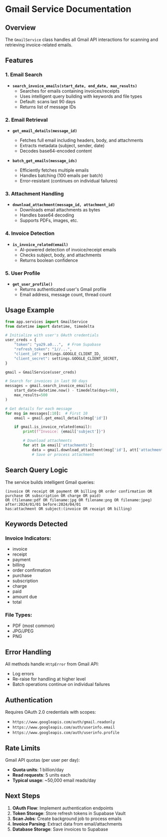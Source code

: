 # Gmail Service Documentation

## Overview

The `GmailService` class handles all Gmail API interactions for scanning and retrieving invoice-related emails.

## Features

### 1. Email Search
- **`search_invoice_emails(start_date, end_date, max_results)`**
  - Searches for emails containing invoices/receipts
  - Uses intelligent query building with keywords and file types
  - Default: scans last 90 days
  - Returns list of message IDs

### 2. Email Retrieval
- **`get_email_details(message_id)`**
  - Fetches full email including headers, body, and attachments
  - Extracts metadata (subject, sender, date)
  - Decodes base64-encoded content

- **`batch_get_emails(message_ids)`**
  - Efficiently fetches multiple emails
  - Handles batching (100 emails per batch)
  - Error-resistant (continues on individual failures)

### 3. Attachment Handling
- **`download_attachment(message_id, attachment_id)`**
  - Downloads email attachments as bytes
  - Handles base64 decoding
  - Supports PDFs, images, etc.

### 4. Invoice Detection
- **`is_invoice_related(email)`**
  - AI-powered detection of invoice/receipt emails
  - Checks subject, body, and attachments
  - Returns boolean confidence

### 5. User Profile
- **`get_user_profile()`**
  - Returns authenticated user's Gmail profile
  - Email address, message count, thread count

## Usage Example

```python
from app.services import GmailService
from datetime import datetime, timedelta

# Initialize with user's OAuth credentials
user_creds = {
    "token": "ya29.a0...",  # From Supabase
    "refresh_token": "1//...",
    "client_id": settings.GOOGLE_CLIENT_ID,
    "client_secret": settings.GOOGLE_CLIENT_SECRET,
}

gmail = GmailService(user_creds)

# Search for invoices in last 90 days
messages = gmail.search_invoice_emails(
    start_date=datetime.now() - timedelta(days=90),
    max_results=500
)

# Get details for each message
for msg in messages[:10]:  # First 10
    email = gmail.get_email_details(msg['id'])

    if gmail.is_invoice_related(email):
        print(f"Invoice: {email['subject']}")

        # Download attachments
        for att in email['attachments']:
            data = gmail.download_attachment(msg['id'], att['attachment_id'])
            # Save or process attachment
```

## Search Query Logic

The service builds intelligent Gmail queries:

```
(invoice OR receipt OR payment OR billing OR order confirmation OR purchase OR subscription OR charge OR paid)
OR (filename:pdf OR filename:jpg OR filename:png OR filename:jpeg)
after:2024/01/01 before:2024/04/01
has:attachment OR subject:(invoice OR receipt OR billing)
```

## Keywords Detected

### Invoice Indicators:
- invoice
- receipt
- payment
- billing
- order confirmation
- purchase
- subscription
- charge
- paid
- amount due
- total

### File Types:
- PDF (most common)
- JPG/JPEG
- PNG

## Error Handling

All methods handle `HttpError` from Gmail API:
- Log errors
- Re-raise for handling at higher level
- Batch operations continue on individual failures

## Authentication

Requires OAuth 2.0 credentials with scopes:
- `https://www.googleapis.com/auth/gmail.readonly`
- `https://www.googleapis.com/auth/userinfo.email`
- `https://www.googleapis.com/auth/userinfo.profile`

## Rate Limits

Gmail API quotas (per user per day):
- **Quota units**: 1 billion/day
- **Read requests**: 5 units each
- **Typical usage**: ~50,000 email reads/day

## Next Steps

1. **OAuth Flow**: Implement authentication endpoints
2. **Token Storage**: Store refresh tokens in Supabase Vault
3. **Scan Jobs**: Create background job to process emails
4. **Invoice Parsing**: Extract data from email/attachments
5. **Database Storage**: Save invoices to Supabase
